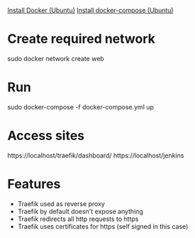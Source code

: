 [Install Docker (Ubuntu)](https://docs.docker.com/engine/install/ubuntu/)
[Install docker-compose (Ubuntu)](https://docs.docker.com/compose/install/)

# Create required network
sudo docker network create web

# Run
sudo docker-compose -f docker-compose.yml up

# Access sites
https://localhost/traefik/dashboard/
https://localhost/jenkins

# Features
- Traefik used as reverse proxy
- Traefik by default doesn't expose anything
- Traefik redirects all http requests to https
- Traefik uses certificates for https (self signed in this case)
